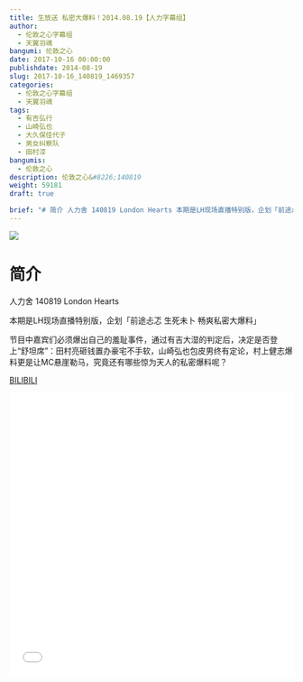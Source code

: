 ```yaml
---
title: 生放送 私密大爆料！2014.08.19【人力字幕组】
author: 
  - 伦敦之心字幕组
  - 天翼羽魂
bangumi: 伦敦之心
date: 2017-10-16 00:00:00
publishdate: 2014-08-19
slug: 2017-10-16_140819_1469357
categories: 
  - 伦敦之心字幕组
  - 天翼羽魂
tags: 
  - 有吉弘行
  - 山崎弘也
  - 大久保佳代子
  - 男女纠察队
  - 田村淳
bangumis: 
  - 伦敦之心
description: 伦敦之心&#8226;140819
weight: 59181
draft: true

brief: "# 简介 人力舍 140819 London Hearts 本期是LH现场直播特别版，企划「前途忐忑 生死未卜 畅爽私密大爆料」 节目中嘉宾们必须爆出自己的羞耻事件，通过有吉大湿的判定后，决定是否登上“舒坦席”：田村亮砸钱置办豪宅不手软，山崎弘也包皮男终有定论，村上健志爆料更是让MC悬崖勒马，究竟还有哪些惊为天人的私密爆料呢？"
---
```


![](https://i.imgur.com/VYV4vhA.jpg)

# 简介  
人力舍 140819 London Hearts

本期是LH现场直播特别版，企划「前途忐忑 生死未卜 畅爽私密大爆料」

节目中嘉宾们必须爆出自己的羞耻事件，通过有吉大湿的判定后，决定是否登上“舒坦席”：田村亮砸钱置办豪宅不手软，山崎弘也包皮男终有定论，村上健志爆料更是让MC悬崖勒马，究竟还有哪些惊为天人的私密爆料呢？    

  [BILIBILI](https://www.bilibili.com/video/av1469357/)


<div class="vcontainer">  <iframe class='video' src="//www.bilibili.com/blackboard/player.html?aid=1469357" width="100%" height="500" frameborder="0" allowfullscreen="allowfullscreen"></iframe></div>
